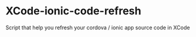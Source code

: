 # XCode-ionic-code-refresh
Script that help you refresh your cordova / ionic app source code in XCode
